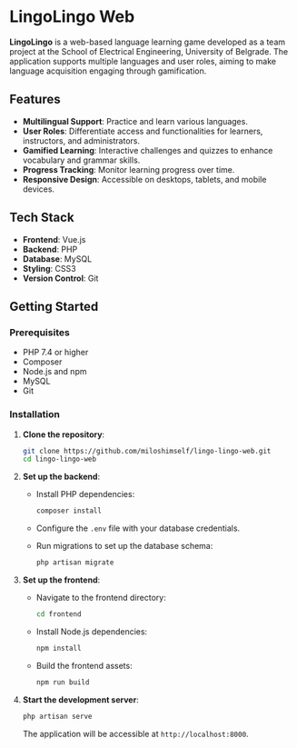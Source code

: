 # LingoLingo Web

**LingoLingo** is a web-based language learning game developed as a team project at the School of Electrical Engineering, University of Belgrade. The application supports multiple languages and user roles, aiming to make language acquisition engaging through gamification.

## Features

- **Multilingual Support**: Practice and learn various languages.
- **User Roles**: Differentiate access and functionalities for learners, instructors, and administrators.
- **Gamified Learning**: Interactive challenges and quizzes to enhance vocabulary and grammar skills.
- **Progress Tracking**: Monitor learning progress over time.
- **Responsive Design**: Accessible on desktops, tablets, and mobile devices.

## Tech Stack

- **Frontend**: Vue.js
- **Backend**: PHP
- **Database**: MySQL
- **Styling**: CSS3
- **Version Control**: Git

## Getting Started

### Prerequisites

- PHP 7.4 or higher
- Composer
- Node.js and npm
- MySQL
- Git

### Installation

1. **Clone the repository**:

   ```bash
   git clone https://github.com/miloshimself/lingo-lingo-web.git
   cd lingo-lingo-web
   ```

2. **Set up the backend**:

   - Install PHP dependencies:

     ```bash
     composer install
     ```

   - Configure the `.env` file with your database credentials.

   - Run migrations to set up the database schema:

     ```bash
     php artisan migrate
     ```

3. **Set up the frontend**:

   - Navigate to the frontend directory:

     ```bash
     cd frontend
     ```

   - Install Node.js dependencies:

     ```bash
     npm install
     ```

   - Build the frontend assets:

     ```bash
     npm run build
     ```

4. **Start the development server**:

   ```bash
   php artisan serve
   ```

   The application will be accessible at `http://localhost:8000`.